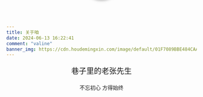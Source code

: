 ```yaml
---
title: 关于咱
date: 2024-06-13 16:22:41
comment: "valine"
banner_img: https://cdn.houdemingxin.com/image/default/01F7089BBE484CAA8FA79A18DBB096E0-6-2.png
---
```


<style>
  
    .board{
        position:relative;
    }
    .avatar{
        width: 100px;
        height: 100px;
        position: absolute;
        top: -100px;
       left: 50%;
       transform: translateX(-50%);
        z-index: 9999;
        box-shadow: 0 2px 5px 0 rgba(0, 0, 0, 0.16), 0 2px 10px 0 rgba(0, 0, 0, 0.12);
        border-radius: 50%;
    }
    .info{
        margin:0 auto;
        text-align: center;
    }
    .user_name{
        font-size: 20px;
        font-weight: 500;
        margin-top: 20px;
    }
    .icon_box{
        position: relative;
    }
     .vx:hover + .vx_qrcode{
        display: block;
     }
    .vx_qrcode{
        width: 100px;
        height: 100px;
        position: absolute;
        z-index: 9999;
        top: 40px;
       left: 50%;
       transform: translateX(-50%);
       display: none;
    }
     .qq:hover + .qq_qrcode{
        display: block;
     }
    .qq_qrcode{
        width: 100px;
        height: 100px;
        position: absolute;
        z-index: 9999;
        top: 40px;
       left: 50%;
       transform: translateX(-50%);
       display: none;
    }
</style>
<img src="https://github.com/laozhangxiansheng/laozhangxiansheng.github.io/blob/master/img/avatar.png?raw=true"  class="avatar">
<div class="info">
    <p class="user_name">
    巷子里的老张先生
    </p>
    <span>不忘初心 方得始终</span>
    <div class="icon_box">
        <span class="iconfont icon-wechat-fill vx" style="color:#07c160; font-size: 25px; margin-right: 10px; cursor: pointer;"></span>
        <img src="https://cdn.houdemingxin.com/image/default/112A9C29D2634BA4A3E932DA49929B63-6-2.png"  class="vx_qrcode">
        <span class="iconfont icon-qq-fill qq" style="color:#1296db;font-size: 25px; margin-right: 10px; cursor: pointer;" ></span>
        <img src="https://cdn.houdemingxin.com/image/default/9DC30992B1974D508D0E96683CDDD926-6-2.png"  class="qq_qrcode">
    </div>

</div>
